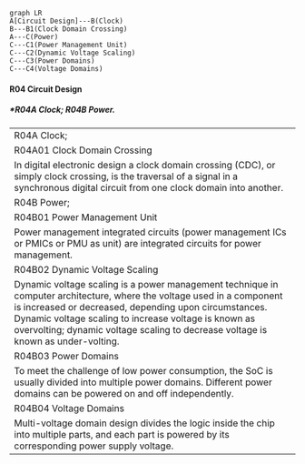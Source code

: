 ```mermaid
graph LR
A[Circuit Design]---B(Clock)
B---B1(Clock Domain Crossing)
A---C(Power)
C---C1(Power Management Unit)
C---C2(Dynamic Voltage Scaling)
C---C3(Power Domains)
C---C4(Voltage Domains)
```

#### **R04 Circuit Design**

##### *R04A Clock; R04B Power.

|                                                              |
| ------------------------------------------------------------ |
| R04A Clock;                                                  |
| R04A01 Clock Domain Crossing                                 |
| In digital electronic design a clock domain crossing (CDC), or simply clock crossing, is the traversal of a signal in a synchronous digital circuit from one clock domain into another. |
| R04B Power;                                                  |
| R04B01 Power Management Unit                                 |
| Power management integrated circuits (power management ICs or PMICs or PMU as unit) are integrated circuits for power management. |
| R04B02 Dynamic Voltage Scaling                               |
| Dynamic voltage scaling is a power management technique in computer architecture, where the voltage used in a component is increased or decreased, depending upon circumstances. Dynamic voltage scaling to increase voltage is known as overvolting; dynamic voltage scaling to decrease voltage is known as under-volting. |
| R04B03 Power Domains                                         |
| To meet the challenge of low power consumption, the SoC is usually divided into multiple power domains. Different power domains can be powered on and off independently. |
| R04B04 Voltage Domains                                       |
| Multi-voltage domain design divides the logic inside the chip into multiple parts, and each part is powered by its corresponding power supply voltage. |
